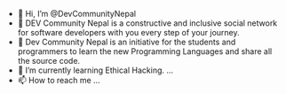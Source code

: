 - 👋 Hi, I’m @DevCommunityNepal
- 👀 DEV Community Nepal is a constructive and inclusive social network for software developers with you every step of your journey. 
- 👀 Dev Community Nepal is an initiative for the students and programmers to learn the new Programming Languages and share all the source code. 
- 🌱 I’m currently learning Ethical Hacking. ...
- 📫 How to reach me ...

<!---
DevCommunityNepal/DevCommunityNepal is a ✨ special ✨ repository because its `README.md` (this file) appears on your GitHub profile.
You can click the Preview link to take a look at your changes.
--->
